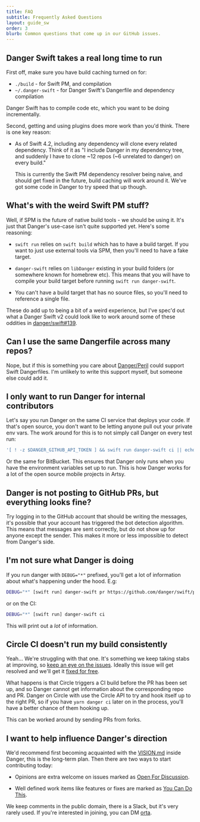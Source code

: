 ```yaml
---
title: FAQ
subtitle: Frequently Asked Questions
layout: guide_sw
order: 3
blurb: Common questions that come up in our GitHub issues.
---
```


## Danger Swift takes a real long time to run

First off, make sure you have build caching turned on for:

- `./build` - for Swift PM, and compilation
- `~/.danger-swift` - for Danger Swift's Dangerfile and dependency compilation

Danger Swift has to compile code etc, which you want to be doing incrementally.

Second, getting and using plugins does more work than you'd think. There is one key reason:

- As of Swift 4.2, including any dependency will clone every related dependency. Think of it as "I include Danger in my
  dependency tree, and suddenly I have to clone ~12 repos (~6 unrelated to danger) on every build."

  This is currently the Swift PM dependency resolver being naive, and should get fixed in the future, build caching will
  work around it. We've got some code in Danger to try speed that up though.

## What's with the weird Swift PM stuff?

Well, if SPM is the future of native build tools - we should be using it. It's just that Danger's use-case isn't quite
supported yet. Here's some reasoning:

- `swift run` relies on `swift build` which has to have a build target. If you want to just use external tools via SPM,
  then you'll need to have a fake target.

- `danger-swift` relies on `libDanger` existing in your build folders (or somewhere known for homebrew etc). This means
  that you will have to compile your build target before running `swift run danger-swift`.

- You can't have a build target that has no source files, so you'll need to reference a single file.

These do add up to being a bit of a weird experience, but I've spec'd out what a Danger Swift v2 could look like to work
around some of these oddities in [danger/swift#139](https://github.com/danger/swift/issues/139).

## Can I use the same Dangerfile across many repos?

Nope, but if this is something you care about [Danger/Peril][peril] could support Swift Dangerfiles. I'm unlikely to
write this support myself, but someone else could add it.

## I only want to run Danger for internal contributors

Let's say you run Danger on the same CI service that deploys your code. If that's open source, you don't want to be
letting anyone pull out your private env vars. The work around for this is to not simply call Danger on every test run:

```sh
'[ ! -z $DANGER_GITHUB_API_TOKEN ] && swift run danger-swift ci || echo "Skipping Danger for External Contributor"'
```

Or the same for BitBucket. This ensures that Danger only runs when you have the environment variables set up to run.
This is how Danger works for a lot of the open source mobile projects in Artsy.

## Danger is not posting to GitHub PRs, but everything looks fine?

Try logging in to the GitHub account that should be writing the messages, it's possible that your account has triggered
the bot detection algorithm. This means that messages are sent correctly, but do not show up for anyone except the
sender. This makes it more or less impossible to detect from Danger's side.

## I'm not sure what Danger is doing

If you run danger with `DEBUG="*"` prefixed, you'll get a lot of information about what's happening under the hood. E.g:

```sh
DEBUG="*" [swift run] danger-swift pr https://github.com/danger/swift/pull/95
```

or on the CI:

```sh
DEBUG="*" [swift run] danger-swift ci
```

This will print out a _lot_ of information.

## Circle CI doesn't run my build consistently

Yeah... We're struggling with that one. It's something we keep taking stabs at improving, so [keep an eye on the
issues][circle_issues]. Ideally this issue will get resolved and we'll get it [fixed for free][circle_pr].

What happens is that Circle triggers a CI build before the PR has been set up, and so Danger cannot get information
about the corresponding repo and PR. Danger on Circle with use the Circle API to try and hook itself up to the right PR,
so if you have `yarn danger ci` later on in the process, you'll have a better chance of them hooking up.

This can be worked around by sending PRs from forks.

[circle_issues]: https://github.com/danger/danger-js/search?q=circle&state=open&type=Issues&utf8=✓
[circle_pr]: https://discuss.circleci.com/t/pull-requests-not-triggering-build/1213

## I want to help influence Danger's direction

We'd recommend first becoming acquainted with the [VISION.md][] inside Danger, this is the long-term plan. Then there
are two ways to start contributing today:

- Opinions are extra welcome on issues marked as [Open For Discussion][open].

- Well defined work items like features or fixes are marked as [You Can Do This][you-can-do-this].

We keep comments in the public domain, there is a Slack, but it's very rarely used. If you're interested in joining, you
can DM [orta][].

[77]: https://github.com/danger/danger-js/issues/77
[529]: https://github.com/danger/danger-js/issues/529
[vision.md]: https://github.com/danger/danger-js/blob/master/VISION.md
[open]: https://github.com/danger/swift/issues?q=is%3Aissue+is%3Aopen+label%3A%22Open+for+Discussion%22
[you-can-do-this]: https://github.com/danger/swift/issues?q=is%3Aissue+is%3Aopen+label%3A%22You+Can+Do+This%22
[orta]: https://twitter.com/orta/
[peril]: https://github.com/danger/peril
